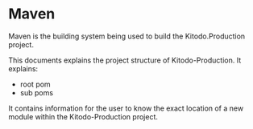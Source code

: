 # Maven
Maven is the building system being used to build the Kitodo.Production project.

This documents explains the project structure of Kitodo-Production. 
It explains:

- root pom
- sub poms


It contains information for the user to know the
exact location of a new module within the Kitodo-Production project. 